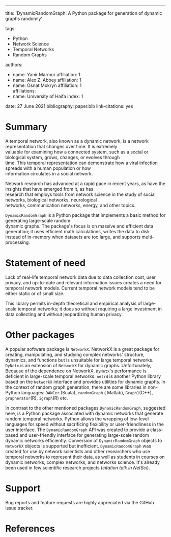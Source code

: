 ---  
title: 'DynamicRandomGraph: A Python package for generation of dynamic graphs randomly'

tags:

- Python
- Network Science
- Temporal Networks
- Random Graphs

authors:

- name: Yanir Marmor affiliation: 1
- name: Alex Z. Abbey affiliation: 1
- name: Osnat Mokryn affiliation: 1  
  affiliations:
- name: University of Haifa index: 1

date: 27 June 2021 bibliography: paper.bib link-citations: yes

# Summary

A temporal network, also known as a dynamic network, is a network representation that changes over time. It is
extremely  
valuable for examining how a connected system, such as a social or biological system, grows, changes, or evolves
through  
time. This temporal representation can demonstrate how a viral infection spreads with a human population or how  
information circulates in a social network.

Network research has advanced at a rapid pace in recent years, as have the insights that have emerged from it, as has  
research that employs tools from network science in the study of social networks, biological networks, neurological  
networks, communication networks, energy, and other topics.

`DynamicRandomGraph` is a Python package that implements a basic method for generating large-scale random  
dynamic graphs. The package's focus is on massive and efficient data generation; it uses efficient math calculations,
writes the data to disk  
instead of in-memory when datasets are too large, and supports multi-processing.

# Statement of need

Lack of real-life temporal network data due to data collection cost, user privacy, and up-to-date and relevant
information issues creates a need for temporal network models. Current temporal network models tend to be either static
or of small size.

This library permits in-depth theoretical and empirical analysis of large-scale temporal networks; it does so without
requiring a large investment in data collecting and without jeopardizing human privacy.

# Other packages

A popular software package is `NetworkX`. NetworkX is a great package for creating, manipulating, and studying complex
networks' structure, dynamics, and functions but is unsuitable for large temporal networks.
`DyNetx` is an extension of `NetworkX` for dynamic graphs. Unfortunately, Because of the dependence on NetworkX,
`DyNetx`'s performance is deficient in large-scale temporal networks.
`netrd` is another Python library based on the `NetworkX` interface and provides utilities for dynamic graphs. In the
context of random graph generation, there are some libraries in non-Python languages: `DANCer` (Scala), `randomGraph` (
Matlab), `Graph1`(C++), `grapherator`(R), `igraph`(R) etc.

In contrast to the other mentioned packages,`DynamicRandomGraph`, suggested here, is a Python package associated with dynamic networks that generate random temporal networks. Python
allows the wrapping of low-level languages for speed without sacrificing flexibility or user-friendliness in the user
interface. The `DynamicRandomGraph` API was created to provide a class-based and user-friendly interface for generating
large-scale random dynamic networks efficiently. Conversion of `DynamicRandomGraph` objects to `NetworkX` objects is
supported but inefficient.  `DynamicRandomGraph` was created for use by network scientists and other researchers who use
temporal networks to represent their data, as well as students in courses on dynamic networks, complex networks, and
networks science. It's already been used in few scientific research projects (*citation talk in NetSci*).

# Support

Bug reports and feature requests are highly appreciated via the GitHub issue tracker.

# References